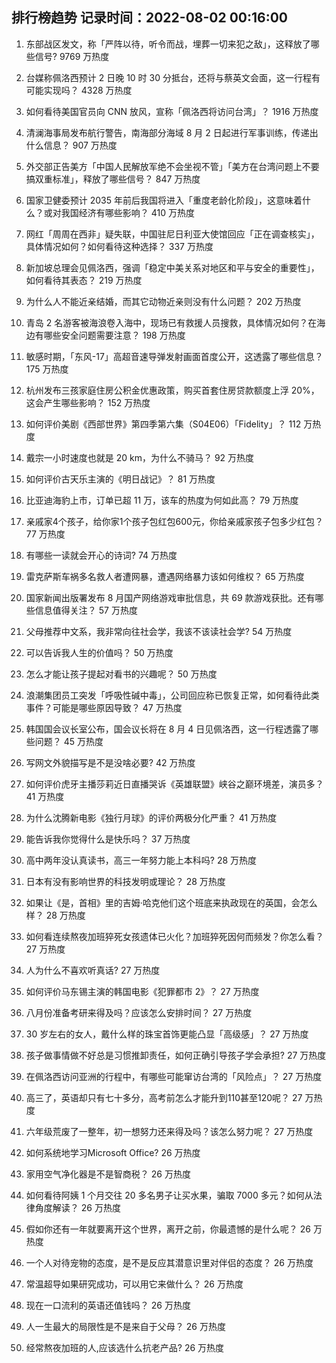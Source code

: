 
## 排行榜趋势 记录时间：2022-08-02 00:16:00
  
  1. 东部战区发文，称「严阵以待，听令而战，埋葬一切来犯之敌」，这释放了哪些信号? 9769 万热度
    
  2. 台媒称佩洛西预计 2 日晚 10 时 30 分抵台，还将与蔡英文会面，这一行程有可能实现吗？ 4328 万热度
    
  3. 如何看待美国官员向 CNN 放风，宣称「佩洛西将访问台湾」？ 1916 万热度
    
  4. 清澜海事局发布航行警告，南海部分海域 8 月 2 日起进行军事训练，传递出什么信息？ 907 万热度
    
  5. 外交部正告美方「中国人民解放军绝不会坐视不管」「美方在台湾问题上不要搞双重标准」，释放了哪些信号？ 847 万热度
    
  6. 国家卫健委预计 2035 年前后我国将进入「重度老龄化阶段」，这意味着什么？或对我国经济有哪些影响？ 410 万热度
    
  7. 网红「周周在西非」疑失联，中国驻尼日利亚大使馆回应「正在调查核实」，具体情况如何？如何看待这种选择？ 337 万热度
    
  8. 新加坡总理会见佩洛西，强调「稳定中美关系对地区和平与安全的重要性」，如何看待其表态？ 219 万热度
    
  9. 为什么人不能近亲结婚，而其它动物近亲则没有什么问题？ 202 万热度
    
  10. 青岛 2 名游客被海浪卷入海中，现场已有救援人员搜救，具体情况如何？在海边有哪些安全问题需要注意？ 198 万热度
    
  11. 敏感时期，「东风-17」高超音速导弹发射画面首度公开，这透露了哪些信息？ 175 万热度
    
  12. 杭州发布三孩家庭住房公积金优惠政策，购买首套住房贷款额度上浮 20%，这会产生哪些影响？ 152 万热度
    
  13. 如何评价美剧《西部世界》第四季第六集（S04E06）「Fidelity」？ 112 万热度
    
  14. 戴宗一小时速度也就是 20 km，为什么不骑马？ 92 万热度
    
  15. 如何评价古天乐主演的《明日战记》？ 81 万热度
    
  16. 比亚迪海豹上市，订单已超 11 万，该车的热度为何如此高？ 79 万热度
    
  17. 亲戚家4个孩子，给你家1个孩子包红包600元，你给亲戚家孩子包多少红包？ 77 万热度
    
  18. 有哪些一读就会开心的诗词? 74 万热度
    
  19. 雷克萨斯车祸多名救人者遭网暴，遭遇网络暴力该如何维权？ 65 万热度
    
  20. 国家新闻出版署发布 8 月国产网络游戏审批信息，共 69 款游戏获批。还有哪些信息值得关注？ 57 万热度
    
  21. 父母推荐中文系，我非常向往社会学，我该不该读社会学? 54 万热度
    
  22. 可以告诉我人生的价值吗？ 50 万热度
    
  23. 怎么才能让孩子提起对看书的兴趣呢？ 50 万热度
    
  24. 浪潮集团员工突发「呼吸性碱中毒」，公司回应称已恢复正常，如何看待此类事件？可能是哪些原因导致？ 47 万热度
    
  25. 韩国国会议长室公布，国会议长将在 8 月 4 日见佩洛西，这一行程透露了哪些问题？ 45 万热度
    
  26. 写网文外貌描写是不是没啥必要? 42 万热度
    
  27. 如何评价虎牙主播莎莉近日直播哭诉《英雄联盟》峡谷之巅环境差，演员多？ 41 万热度
    
  28. 为什么沈腾新电影《独行月球》的评价两极分化严重？ 41 万热度
    
  29. 能告诉我你觉得什么是快乐吗？ 37 万热度
    
  30. 高中两年没认真读书，高三一年努力能上本科吗? 28 万热度
    
  31. 日本有没有影响世界的科技发明或理论？ 28 万热度
    
  32. 如果让《是，首相》里的吉姆·哈克他们这个班底来执政现在的英国，会怎么样？ 28 万热度
    
  33. 如何看连续熬夜加班猝死女孩遗体已火化？加班猝死因何而频发？你怎么看？ 27 万热度
    
  34. 人为什么不喜欢听真话? 27 万热度
    
  35. 如何评价马东锡主演的韩国电影《犯罪都市 2》？ 27 万热度
    
  36. 八月份准备考研来得及吗？应该怎么安排时间？ 27 万热度
    
  37. 30 岁左右的女人，戴什么样的珠宝首饰更能凸显「高级感」？ 27 万热度
    
  38. 孩子做事情做不好总是习惯推卸责任，如何正确引导孩子学会承担? 27 万热度
    
  39. 在佩洛西访问亚洲的行程中，有哪些可能窜访台湾的「风险点」？ 27 万热度
    
  40. 高三了，英语却只有七十多分，高考前怎么才能升到110甚至120呢？ 27 万热度
    
  41. 六年级荒废了一整年，初一想努力还来得及吗？该怎么努力呢？ 27 万热度
    
  42. 如何系统地学习Microsoft Office? 26 万热度
    
  43. 家用空气净化器是不是智商税？ 26 万热度
    
  44. 如何看待阿姨 1 个月交往 20 多名男子让买水果，骗取 7000 多元？如何从法律角度解读？ 26 万热度
    
  45. 假如你还有一年就要离开这个世界，离开之前，你最遗憾的是什么呢？ 26 万热度
    
  46. 一个人对待宠物的态度，是不是反应其潜意识里对伴侣的态度？ 26 万热度
    
  47. 常温超导如果研究成功，可以用它来做什么？ 26 万热度
    
  48. 现在一口流利的英语还值钱吗？ 26 万热度
    
  49. 人一生最大的局限性是不是来自于父母？ 26 万热度
    
  50. 经常熬夜加班的人,应该选什么抗老产品? 26 万热度
    